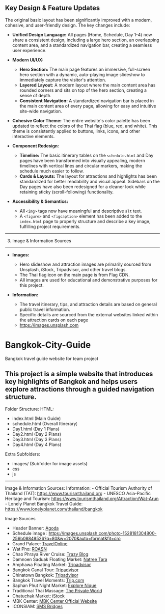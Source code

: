 Key Design & Feature Updates
-------------------------

The original basic layout has been significantly improved with a modern, cohesive, and user-friendly design. The key changes include:

*   **Unified Design Language:** All pages (Home, Schedule, Day 1-4) now share a consistent design, including a large hero section, an overlapping content area, and a standardized navigation bar, creating a seamless user experience.

*   **Modern UI/UX:**
    *   **Hero Section:** The main page features an immersive, full-screen hero section with a dynamic, auto-playing image slideshow to immediately capture the visitor's attention.
    *   **Layered Layout:** A modern layout where the main content area has rounded corners and sits on top of the hero section, creating a sense of depth.
    *   **Consistent Navigation:** A standardized navigation bar is placed in the main content area of every page, allowing for easy and intuitive site-wide navigation.

*   **Cohesive Color Theme:** The entire website's color palette has been updated to reflect the colors of the Thai flag (blue, red, and white). This theme is consistently applied to buttons, links, icons, and other interactive elements.

*   **Component Redesign:**
    *   **Timeline:** The basic itinerary tables on the `schedule.html` and Day pages have been transformed into visually appealing, modern timelines with vertical lines and circular markers, making the schedule much easier to follow.
    *   **Cards & Layouts:** The layout for attractions and highlights has been standardized for better readability and visual appeal. Sidebars on the Day pages have also been redesigned for a cleaner look while retaining sticky (scroll-following) functionality.

*   **Accessibility & Semantics:**
    *   All `<img>` tags now have meaningful and descriptive `alt` text.
    *   A `<figure>` and `<figcaption>` element has been added to the `index.html` page to properly structure and describe a key image, fulfilling project requirements.


-------------------------
3. Image & Information Sources
-------------------------

*   **Images:**
    *   Hero slideshow and attraction images are primarily sourced from Unsplash, iStock, Tripadvisor, and other travel blogs.
    *   The Thai flag icon on the main page is from Flag CDN.
    *   All images are used for educational and demonstrative purposes for this project.

*   **Information:**
    *   The travel itinerary, tips, and attraction details are based on general public travel information.
    *   Specific details are sourced from the external websites linked within the attraction cards on each page
    *   https://images.unsplash.com







# Bangkok-City-Guide
Bangkok travel guide website for team project

This project is a simple website that introduces key highlights of Bangkok and helps users explore attractions through a guided navigation structure.
--------------------------------------------------------------------------------------------------------------------------------------------
Folder Structure:
HTML:
  - index.html (Main Guide)
  - schedule.html (Overall Itinerary)
  - Day1.html (Day 1 Plans)
  - Day2.html (Day 2 Plans)
  - Day3.html (Day 3 Plans)
  - Day4.html (Day 4 Plans)

Extra Subfolders:
  - images/ (Subfolder for image assets)
  - css
  - js

--------------------------------------------------------------------------------------------------------------------------------------------

Image & Information Sources:
  Information:
    - Official Tourism Authority of Thailand (TAT): https://www.tourismthailand.org
    - UNESCO Asia-Pacific Heritage and Tourism: https://www.tourismthailand.org/Attraction/Wat-Arun
    - Lonely Planet Bangkok Travel Guide: https://www.lonelyplanet.com/thailand/bangkok

Image Sources
- Header Banner: [Agoda](https://www.agoda.com/wp-content/uploads/2025/01/Bangkok-1244x700.jpg)
- Schedule image : https://images.unsplash.com/photo-1528181304800-259b08848526?q=80&w=2070&auto=format&fit=cro
- Grand Palace: [TravelOnline](https://www.travelonline.com/thailand/attractions/grand-palace)  
- Wat Pho: [ROASN](https://www.roasn.com/wat-pho-eng/)  
- Chao Phraya River Cruise: [Trazy Blog](https://blog.trazy.com/chao-phraya-river-cruise-selection-guide/)  
- Damnoen Saduak Floating Market: [Natree Tara](https://natreetara.com/en/activity/damnoensaduak-floating-market/)  
- Amphawa Floating Market: [Tripadvisor](https://www.tripadvisor.com/Attraction_Review-g1028071-d1382813-Reviews-Amphawa_Floating_Market-Amphawa_Samut_Songkhram_Province.html)  
- Bangkok Canal Tour: [Tripadvisor](https://www.tripadvisor.com/AttractionProductReview-g293916-d15186487-Bangkok_Klong_Canal_Tour_Discover_the_City_s_Waterways-Bangkok.html)  
- Chinatown Bangkok: [Tripadvisor](https://www.tripadvisor.com/Attraction_Review-g293916-d447272-Reviews-Chinatown_Bangkok-Bangkok.html)  
- Bangkok Travel Moments: [Trip.com](https://my.trip.com/moments/detail/bangkok-191-124749718?locale=en-MY)  
- Saphan Phut Night Market: [Explore Nique](https://explorenique.com/11-night-markets-in-bangkok-famous-for-locals/saphan-phut-night-market/)  
- Traditional Thai Massage: [The Private World](https://www.theprivateworld.com/2018/07/8-benefits-of-traditional-thai-massage/)  
- Chatuchak Market: [iStock](https://www.istockphoto.com/photos/chatuchak-market)  
- MBK Center: [MBK Center Official Website](https://www.mbk-center.co.th/en/)  
- ICONSIAM: [SMS Bridges](https://sms-bridges.com/iconsiam-thailands-iconic-national-landmark-on-the-chao-phraya-river/)  
